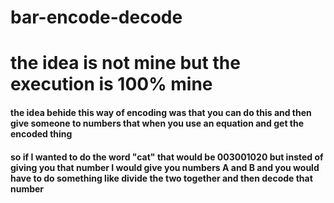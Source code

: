 # bar-encode-decode
# the idea is not mine but the execution is 100% mine
#### the idea behide this way of encoding was that you can do this and then give someone to numbers that when you use an equation and get the encoded thing
#### so if I wanted to do the word "cat" that would be 003001020 but insted of giving you that number I would give you numbers A and B and you would have to do something like divide the two together and then decode that number
